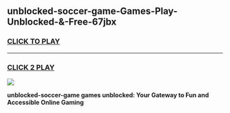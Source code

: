 
## unblocked-soccer-game-Games-Play-Unblocked-&-Free-67jbx
<h3>
<a href="https://premium76.site?title=unblocked-soccer-game&ref=24A">CLICK TO PLAY</a></h3>
<hr>

<h3>
<a href="https://premium76.site?title=unblocked-soccer-game&ref=24A">CLICK 2 PLAY</a>
  
</h3>

<a href="https://premium76.site?title=unblocked-soccer-game&ref=24A"><img src="https://clearcache.store/games.png"></a>


**unblocked-soccer-game games unblocked: Your Gateway to Fun and Accessible Online Gaming**
